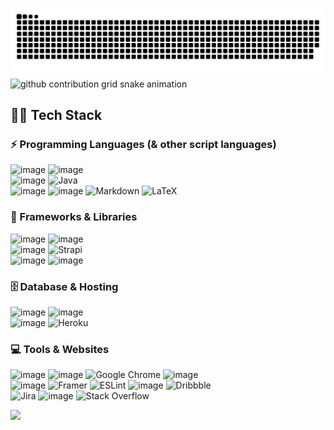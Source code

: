 <!-- <div id="header" align="center">
  <img src="https://media.giphy.com/media/M9gbBd9nbDrOTu1Mqx/giphy.gif" width="100"/><br/ >
  <a href="https://discord.com/users/711563779413901363">
    <img src="https://img.shields.io/badge/Discord-5865F2?style=for-the-badge&logo=discord&logoColor=white" alt="LinkedIn Badge"/>
  </a>
  <h2>Hi there 👋</p>
</div> -->

![github contribution grid snake animation](https://raw.githubusercontent.com/platane/platane/output/github-contribution-grid-snake-dark.svg#gh-dark-mode-only)
![github contribution grid snake animation](https://raw.githubusercontent.com/snickers03/snickers03/output/github-contribution-grid-snake.svg#gh-light-mode-only)

<!-- <div align="center">
    <img align=top src="https://i.ibb.co/ZNYFVTS/Unbenannt.png" alt="Me" width="400" height="170"/>
    <img align=top src="https://github-readme-streak-stats.herokuapp.com/?user=Snickers03" alt="Statistics" width="400" height="170" />
<div> -->

  
<div align="left">

<!--
## 📫 How to reach me
- **Discord**: Snickers03#4411
-->

## 👨‍💻 Tech Stack
### ⚡ Programming Languages (& other script languages)
![image](https://img.shields.io/badge/JavaScript-323330?style=for-the-badge&logo=javascript&logoColor=F7DF1E) 
![image](https://img.shields.io/badge/TypeScript-007ACC?style=for-the-badge&logo=typescript&logoColor=white) 
<br />
![image](https://img.shields.io/badge/Python-FFD43B?style=for-the-badge&logo=python&logoColor=blue)
![Java](https://img.shields.io/badge/java-%23ED8B00.svg?style=for-the-badge&logo=java&logoColor=white)
<br />
![image](https://img.shields.io/badge/HTML5-E34F26?style=for-the-badge&logo=html5&logoColor=white) 
![image](https://img.shields.io/badge/CSS3-1572B6?style=for-the-badge&logo=css3&logoColor=white)
![Markdown](https://img.shields.io/badge/markdown-%23000000.svg?style=for-the-badge&logo=markdown&logoColor=white)
![LaTeX](https://img.shields.io/badge/latex-%23008080.svg?style=for-the-badge&logo=latex&logoColor=white)

### 🧰 Frameworks & Libraries
![image](https://img.shields.io/badge/React-20232A?style=for-the-badge&logo=react&logoColor=61DAFB) 
![image](https://img.shields.io/badge/next.js-000000?style=for-the-badge&logo=nextdotjs&logoColor=white)
<br />
![image](https://img.shields.io/badge/Tailwind_CSS-38B2AC?style=for-the-badge&logo=tailwind-css&logoColor=white)
![Strapi](https://img.shields.io/badge/strapi-%232E7EEA.svg?style=for-the-badge&logo=strapi&logoColor=white)
<br />
![image](https://img.shields.io/badge/Node.js-339933?style=for-the-badge&logo=nodedotjs&logoColor=white) 
![image](https://img.shields.io/badge/Express.js-000000?style=for-the-badge&logo=express&logoColor=white)

### 🗄️ Database & Hosting
![image](https://img.shields.io/badge/MongoDB-4EA94B?style=for-the-badge&logo=mongodb&logoColor=white) 
![image](https://img.shields.io/badge/firebase-ffca28?style=for-the-badge&logo=firebase&logoColor=black) 
<br />
![image](https://img.shields.io/badge/Netlify-00C7B7?style=for-the-badge&logo=netlify&logoColor=white)
![Heroku](https://img.shields.io/badge/heroku-%23430098.svg?style=for-the-badge&logo=heroku&logoColor=white)

### 💻 Tools & Websites
![image](	https://img.shields.io/badge/Visual_Studio_Code-0078D4?style=for-the-badge&logo=visual%20studio%20code&logoColor=white) 
![image](https://img.shields.io/badge/Discord-5865F2?style=for-the-badge&logo=discord&logoColor=white) 
![Google Chrome](https://img.shields.io/badge/Google%20Chrome-4285F4?style=for-the-badge&logo=GoogleChrome&logoColor=white)
![image](https://img.shields.io/badge/Postman-FF6C37?style=for-the-badge&logo=Postman&logoColor=white) 
<br />
![image](https://img.shields.io/badge/Notion-000000?style=for-the-badge&logo=notion&logoColor=white)
![Framer](https://img.shields.io/badge/Framer-black?style=for-the-badge&logo=framer&logoColor=blue)
![ESLint](https://img.shields.io/badge/ESLint-4B3263?style=for-the-badge&logo=eslint&logoColor=white)
![image](https://img.shields.io/badge/Figma-F24E1E?style=for-the-badge&logo=figma&logoColor=white) 
![Dribbble](https://img.shields.io/badge/Dribbble-EA4C89?style=for-the-badge&logo=dribbble&logoColor=white) 
<br />
![Jira](https://img.shields.io/badge/jira-%230A0FFF.svg?style=for-the-badge&logo=jira&logoColor=white)
![image](https://img.shields.io/badge/Trello-0052CC?style=for-the-badge&logo=trello&logoColor=white)
![Stack Overflow](https://img.shields.io/badge/-Stackoverflow-FE7A16?style=for-the-badge&logo=stack-overflow&logoColor=white)
<br />

<!--
## ✨ Statistics */
![image](https://github-readme-streak-stats.herokuapp.com/?user=Snickers03) */
<br />
-->
  
![](https://komarev.com/ghpvc/?username=Snickers03)
<div/>

